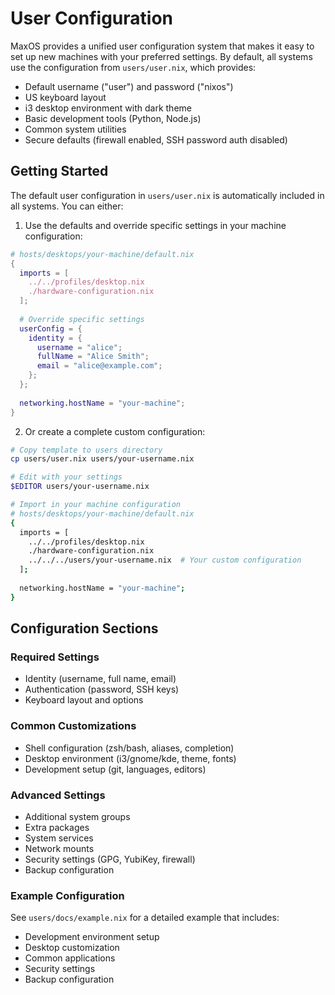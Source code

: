 # User Configuration

MaxOS provides a unified user configuration system that makes it easy to set up new machines with your preferred settings. By default, all systems use the configuration from `users/user.nix`, which provides:

- Default username ("user") and password ("nixos")
- US keyboard layout
- i3 desktop environment with dark theme
- Basic development tools (Python, Node.js)
- Common system utilities
- Secure defaults (firewall enabled, SSH password auth disabled)

## Getting Started

The default user configuration in `users/user.nix` is automatically included in all systems. You can either:

1. Use the defaults and override specific settings in your machine configuration:
```nix
# hosts/desktops/your-machine/default.nix
{
  imports = [
    ../../profiles/desktop.nix
    ./hardware-configuration.nix
  ];
  
  # Override specific settings
  userConfig = {
    identity = {
      username = "alice";
      fullName = "Alice Smith";
      email = "alice@example.com";
    };
  };
  
  networking.hostName = "your-machine";
}
```

2. Or create a complete custom configuration:
```bash
# Copy template to users directory
cp users/user.nix users/your-username.nix

# Edit with your settings
$EDITOR users/your-username.nix

# Import in your machine configuration
# hosts/desktops/your-machine/default.nix
{
  imports = [
    ../../profiles/desktop.nix
    ./hardware-configuration.nix
    ../../../users/your-username.nix  # Your custom configuration
  ];
  
  networking.hostName = "your-machine";
}
```

## Configuration Sections

### Required Settings
- Identity (username, full name, email)
- Authentication (password, SSH keys)
- Keyboard layout and options

### Common Customizations
- Shell configuration (zsh/bash, aliases, completion)
- Desktop environment (i3/gnome/kde, theme, fonts)
- Development setup (git, languages, editors)

### Advanced Settings
- Additional system groups
- Extra packages
- System services
- Network mounts
- Security settings (GPG, YubiKey, firewall)
- Backup configuration

### Example Configuration

See `users/docs/example.nix` for a detailed example that includes:
- Development environment setup
- Desktop customization
- Common applications
- Security settings
- Backup configuration
